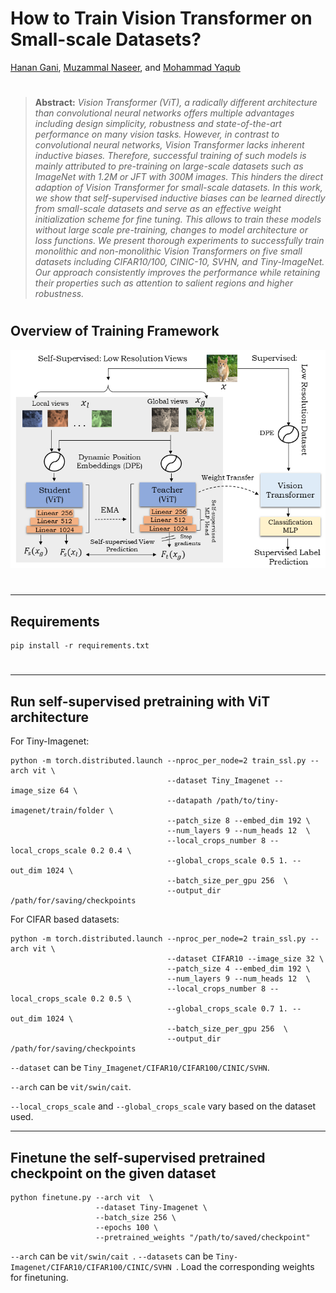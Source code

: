 # How to Train Vision Transformer on Small-scale Datasets?

[Hanan Gani](https://scholar.google.co.in/citations?user=XFugeQ4AAAAJ&hl=en), [Muzammal Naseer](https://muzammal-naseer.netlify.app/), and [Mohammad Yaqub](https://scholar.google.co.uk/citations?hl=en&user=9dfn5GkAAAAJ&view_op=list_works&sortby=pubdate)

#


> **Abstract:** *Vision Transformer (ViT), a radically different architecture than convolutional neural networks offers multiple advantages including design simplicity, robustness and state-of-the-art performance on many vision tasks. However, in contrast to convolutional neural networks, Vision Transformer lacks inherent inductive biases. Therefore, successful training of such models is mainly attributed to pre-training on large-scale datasets such as ImageNet with 1.2M or JFT with 300M images. This hinders the direct adaption of Vision Transformer for small-scale datasets. In this work, we show that self-supervised inductive biases can be learned directly from small-scale datasets and serve as an effective weight initialization scheme for fine tuning. This allows to train these models without large scale pre-training, changes to model architecture or loss functions. We present thorough experiments to successfully train monolithic and non-monolithic Vision Transformers on five small datasets including CIFAR10/100, CINIC-10, SVHN, and Tiny-ImageNet. Our approach consistently improves the performance while retaining their properties such as attention to salient regions and higher robustness.*

#

## Overview of Training Framework

![main_figure](assets/final_main_figure.png)

#
<hr>

## Requirements
```shell
pip install -r requirements.txt
```
#
<hr>

## Run self-supervised pretraining with ViT architecture

For Tiny-Imagenet:
```shell
python -m torch.distributed.launch --nproc_per_node=2 train_ssl.py --arch vit \
                                   --dataset Tiny_Imagenet --image_size 64 \
                                   --datapath /path/to/tiny-imagenet/train/folder \
                                   --patch_size 8 --embed_dim 192 \
                                   --num_layers 9 --num_heads 12  \
                                   --local_crops_number 8 --local_crops_scale 0.2 0.4 \
                                   --global_crops_scale 0.5 1. --out_dim 1024 \
                                   --batch_size_per_gpu 256  \
                                   --output_dir /path/for/saving/checkpoints
```

For CIFAR based datasets:
```shell
python -m torch.distributed.launch --nproc_per_node=2 train_ssl.py --arch vit \
                                   --dataset CIFAR10 --image_size 32 \
                                   --patch_size 4 --embed_dim 192 \
                                   --num_layers 9 --num_heads 12  \
                                   --local_crops_number 8 --local_crops_scale 0.2 0.5 \
                                   --global_crops_scale 0.7 1. --out_dim 1024 \
                                   --batch_size_per_gpu 256  \
                                   --output_dir /path/for/saving/checkpoints
```

``` --dataset ``` can be ``` Tiny_Imagenet/CIFAR10/CIFAR100/CINIC/SVHN ```.

``` --arch ``` can be ``` vit/swin/cait ```.

``` --local_crops_scale ``` and ``` --global_crops_scale ``` vary based on the dataset used.


<hr>

## Finetune the self-supervised pretrained checkpoint on the given dataset
```shell
python finetune.py --arch vit  \
                   --dataset Tiny-Imagenet \
                   --batch_size 256 \
                   --epochs 100 \
                   --pretrained_weights "/path/to/saved/checkpoint"
``` 
``` --arch ``` can be ```vit/swin/cait ```.
``` --datasets ``` can be ```Tiny-Imagenet/CIFAR10/CIFAR100/CINIC/SVHN ```.
Load the corresponding weights for finetuning.
